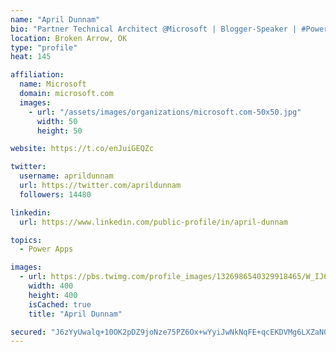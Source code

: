 ```yaml
---
name: "April Dunnam"
bio: "Partner Technical Architect @Microsoft | Blogger-Speaker | #PowerApps, #PowerAutomate, #Office365, #SharePoint | #WIT | #Karaoke Queen"
location: Broken Arrow, OK
type: "profile"
heat: 145

affiliation:
  name: Microsoft
  domain: microsoft.com
  images:
    - url: "/assets/images/organizations/microsoft.com-50x50.jpg"
      width: 50
      height: 50

website: https://t.co/enJuiGEQZc

twitter:
  username: aprildunnam
  url: https://twitter.com/aprildunnam
  followers: 14480

linkedin:
  url: https://www.linkedin.com/public-profile/in/april-dunnam

topics:
  - Power Apps

images:
  - url: https://pbs.twimg.com/profile_images/1326986540329918465/W_IJ6Ih2_400x400.jpg
    width: 400
    height: 400
    isCached: true
    title: "April Dunnam"

secured: "J6zYyUwalq+10OK2pDZ9joNze75PZ6Ox+wYyiJwNkNqFE+qcEKDVMg6LXZaN0TSTsYnbiraVU78zoO580uV35Z9nUYU+FECjKPcs4kSNnaYTQifmJYI/ookNkCx+7QaPBtn/n/ScKMgIa8FB/G4PUsELA4OwKsH2ITNqJ9Vnh8B0Tt5eKG6JJPoCj24d1N+mMq9eXEY+Nfa/H/uDvqrkOfQ7vYg2HeyzhbBH5Oe1pq5OgpBY6TDM8gTZRXiNFJpOyvYbu05WlVtlu2tTRiw3E1/MUGVgJm5rY466Wn5DlwMi6tqNVx9NBGuSEb+WiI1XFGAHZ2+xMGDDTg1OIC9oFX+tVmWBvdhYbB8VyIjTwFSQ1RA7eqzsyhaG5oVxv9zZ//FTG7wMfCCv1O0I4NBrZNSeKQf+6nVI6qcgP7Aq4AA=;Dyv/GSUjg5u/3bkUlHmEKg=="
---
```


